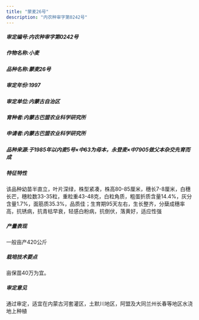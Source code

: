 ```yaml
---
title: "蒙麦26号"
description: "内农种审字第0242号"
---
```

##### 审定编号:内农种审字第0242号

##### 作物名称:小麦

##### 品种名称:蒙麦26号

##### 审定年份:1997

##### 审定单位:内蒙古自治区

##### 育种者:内蒙古巴盟农业科学研究所

##### 申请者:内蒙古巴盟农业科学研究所

##### 品种来源:于1985年以内麦5号×中63为母本，永登麦×中7905做父本杂交先育而成


##### 特征特性
该品种幼苗半直立，叶片深绿，株型紧凑，株高80-85厘米，穗长7-8厘米，白穗长芒，穗粒数33-35粒，重粒重43-48克，白粒角质，粗蛋折质含量14.4%，灰分含量1.7%，面筋质35.3%，品质佳；生育期95天左右，生长整齐，分蘖成穗率高，抗锈病，抗青枯早衰，轻感白粉病，抗倒伏，落黄好，适应性强


##### 产量表现
一般亩产420公斤


##### 栽培技术要点
亩保苗40万为宜。

##### 审定意见
通过审定，适宜在内蒙古河套灌区，土默川地区，阿盟及大同兰州长春等地区水浇地上种植


